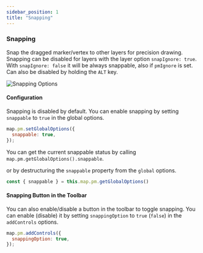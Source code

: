 ```yaml
---
sidebar_position: 1
title: "Snapping"
---
```

### Snapping

Snap the dragged marker/vertex to other layers for precision drawing.  
Snapping can be disabled for layers with the layer option `snapIgnore: true`. With `snapIgnore: false` it will be always snappable, also if `pmIgnore` is set.
Can also be disabled by holding the `ALT` key.

![Snapping Options](https://geoman-static.onrender.com/assets/snapping.gif)


#### Configuration

Snapping is disabled by default. You can enable snapping by setting `snappable` to `true` in the global options.

```js
map.pm.setGlobalOptions({ 
  snappable: true, 
});
```

You can get the current snappable status by calling `map.pm.getGlobalOptions().snappable`.

or by destructuring the `snappable` property from the `global` options.

```js
const { snappable } = this.map.pm.getGlobalOptions()
```

#### Snapping Button in the Toolbar

You can also enable/disable a button in the toolbar to toggle snapping. You can enable (disable) it by setting `snappingOption` to `true` (`false`) in the `addControls` options.

```js
map.pm.addControls({ 
  snappingOption: true, 
});
```